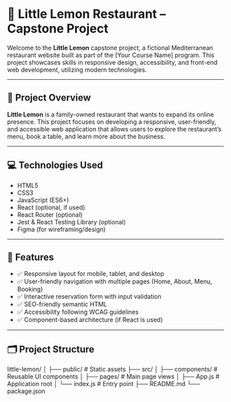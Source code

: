 # 🍋 Little Lemon Restaurant – Capstone Project

Welcome to the **Little Lemon** capstone project, a fictional Mediterranean restaurant website built as part of the [Your Course Name] program. This project showcases skills in responsive design, accessibility, and front-end web development, utilizing modern technologies.

---

## 📌 Project Overview

**Little Lemon** is a family-owned restaurant that wants to expand its online presence. This project focuses on developing a responsive, user-friendly, and accessible web application that allows users to explore the restaurant’s menu, book a table, and learn more about the business.

---

## 💻 Technologies Used

- HTML5
- CSS3
- JavaScript (ES6+)
- React (optional, if used)
- React Router (optional)
- Jest & React Testing Library (optional)
- Figma (for wireframing/design)

---

## 🚀 Features

- ✅ Responsive layout for mobile, tablet, and desktop
- ✅ User-friendly navigation with multiple pages (Home, About, Menu, Booking)
- ✅ Interactive reservation form with input validation
- ✅ SEO-friendly semantic HTML
- ✅ Accessibility following WCAG guidelines
- ✅ Component-based architecture (if React is used)

---

## 🗂️ Project Structure

little-lemon/
│
├── public/ # Static assets
├── src/
│ ├── components/ # Reusable UI components
│ ├── pages/ # Main page views
│ ├── App.js # Application root
│ └── index.js # Entry point
├── README.md
└── package.json
